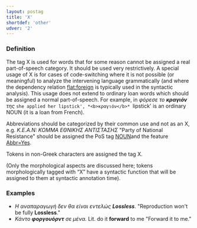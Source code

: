 ```yaml
---
layout: postag
title: 'X'
shortdef: 'other'
udver: '2'
---
```



### Definition
The tag X is used for words that for some reason cannot be assigned a real part-of-speech category. It should be used very restrictively.
A special usage of X is for cases of code-switching where it is not possible (or meaningful) to analyze the intervening language grammatically (and where the dependency relation [flat:foreign]() is typically used in the syntactic analysis). This usage does not extend to ordinary loan words which should be assigned a normal part-of-speech. For example, in *φόρεσε το <b>κραγιόν</b> της* `she applied her lipstick', *<b>κραγιόν</b>* `lipstick' is an ordinary NOUN (it is a loan from French).

Αbbreviations should be categorized by their common use and not as an X, e.g. 
*Κ.Ε.Α.Ν: ΚΟΜΜΑ ΕΘΝΙΚΗΣ ΑΝΤΙΣΤΑΣΗΣ* "Party of National Resistance"
should be assigned the PoS tag [NOUN]()and the feature [Abbr=Yes](). 

Tokens in non-Greek characters are assigned the tag X.

(Only the morphological aspects are discussed here; tokens morphologically tagged with “X” have a syntactic function that will be assigned to them at syntactic annotation time).

### Examples

-	*H αναπαραγωγή δεν θα είναι εντελώς <b>Lossless</b>*. "Reproduction won't be fully <b>Lossless</b>."
-	*Κάντο <b>φοργουόρντ</b> σε μένα.* Lit. do it <b>forward</b> to me "Forward it to me."


<!-- Interlanguage links updated Ne 5. května 2024, 18:19:43 CEST -->
